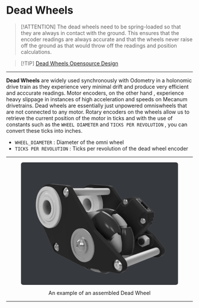 # Dead Wheels


> [!ATTENTION]
> The dead wheels need to be spring-loaded so that they are always in contact with the ground. This ensures that the encoder readings are always accurate and that the wheels never raise off the ground as that would throw off the readings and position calculations.

>[!TIP] [Dead Wheels Opensource Design](https://openodometry.weebly.com/)  
---

<b>Dead Wheels</b> are widely used synchronously with Odometry in a holonomic drive train as they experience very minimal drift and produce very efficient and acccurate readings. Motor encoders, on the other hand , experience heavy slippage in instances of high acceleration and speeds on Mecanum drivetrains. Dead wheels are essentially just unpowered omniswheels that are not connected to any motor. Rotary encoders on the wheels allow us to retrieve the current position of the motor in ticks and with the use of constants such as the `WHEEL DIAMETER` and `TICKS PER REVOLUTION` , you can convert these ticks into inches.

- `WHEEL_DIAMETER` : Diameter of the omni wheel
- `TICKS PER REVOLUTION` : Ticks per revolution of the dead wheel encoder

---

<figure align="center">
    <img src="Images/deadhweel-example.png" class="rounded-lg" alt="Example of a Dead Wheel" style = "border-radius : 1.5%">
    <figcaption class="mt-2 text-sm text-center text-gray-600" style = "padding-top : 10px;">An example of an assembled Dead Wheel</figcaption>
</figure>

---
